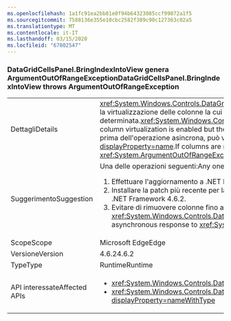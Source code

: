 ```yaml
---
ms.openlocfilehash: 1a1fc91ea2bb81e0f94b64323085ccf99072a1f5
ms.sourcegitcommit: 7588136e355e10cbc2582f389c90c127363c02a5
ms.translationtype: MT
ms.contentlocale: it-IT
ms.lasthandoff: 03/15/2020
ms.locfileid: "67802547"
---
```

### <a name="datagridcellspanelbringindexintoview-throws-argumentoutofrangeexception"></a><span data-ttu-id="766ef-101">DataGridCellsPanel.BringIndexIntoView genera ArgumentOutOfRangeException</span><span class="sxs-lookup"><span data-stu-id="766ef-101">DataGridCellsPanel.BringIndexIntoView throws ArgumentOutOfRangeException</span></span>

|   |   |
|---|---|
|<span data-ttu-id="766ef-102">Dettagli</span><span class="sxs-lookup"><span data-stu-id="766ef-102">Details</span></span>|<span data-ttu-id="766ef-103"><xref:System.Windows.Controls.DataGrid.ScrollIntoView(System.Object)> funziona in modo asincrono quando è abilitata la virtualizzazione delle colonne la cui larghezza tuttavia non è stata ancora determinata.</span><span class="sxs-lookup"><span data-stu-id="766ef-103"><xref:System.Windows.Controls.DataGrid.ScrollIntoView(System.Object)> will work asynchronously when column virtualization is enabled but the column widths have not yet been determined.</span></span>  <span data-ttu-id="766ef-104">Se le colonne vengono rimosse prima dell'operazione asincrona, può verificarsi un evento <xref:System.ArgumentOutOfRangeException?displayProperty=name>.</span><span class="sxs-lookup"><span data-stu-id="766ef-104">If columns are removed before the asynchronous work happens, an <xref:System.ArgumentOutOfRangeException?displayProperty=name> can occur.</span></span>|
|<span data-ttu-id="766ef-105">Suggerimento</span><span class="sxs-lookup"><span data-stu-id="766ef-105">Suggestion</span></span>|<span data-ttu-id="766ef-106">Una delle operazioni seguenti:</span><span class="sxs-lookup"><span data-stu-id="766ef-106">Any one of the following:</span></span><ol><li><span data-ttu-id="766ef-107">Effettuare l'aggiornamento a .NET Framework 4.7.</span><span class="sxs-lookup"><span data-stu-id="766ef-107">Upgrade to .NET Framework 4.7.</span></span></li><li><span data-ttu-id="766ef-108">Installare la patch più recente per la manutenzione di .NET Framework 4.6.2.</span><span class="sxs-lookup"><span data-stu-id="766ef-108">Install the latest servicing patch for .NET Framework 4.6.2.</span></span></li><li><span data-ttu-id="766ef-109">Evitare di rimuovere colonne fino al completamento della risposta asincrona a <xref:System.Windows.Controls.DataGrid.ScrollIntoView(System.Object)>.</span><span class="sxs-lookup"><span data-stu-id="766ef-109">Avoid removing columns until the asynchronous response to <xref:System.Windows.Controls.DataGrid.ScrollIntoView(System.Object)> has completed.</span></span></li></ol>|
|<span data-ttu-id="766ef-110">Scope</span><span class="sxs-lookup"><span data-stu-id="766ef-110">Scope</span></span>|<span data-ttu-id="766ef-111">Microsoft Edge</span><span class="sxs-lookup"><span data-stu-id="766ef-111">Edge</span></span>|
|<span data-ttu-id="766ef-112">Versione</span><span class="sxs-lookup"><span data-stu-id="766ef-112">Version</span></span>|<span data-ttu-id="766ef-113">4.6.2</span><span class="sxs-lookup"><span data-stu-id="766ef-113">4.6.2</span></span>|
|<span data-ttu-id="766ef-114">Type</span><span class="sxs-lookup"><span data-stu-id="766ef-114">Type</span></span>|<span data-ttu-id="766ef-115">Runtime</span><span class="sxs-lookup"><span data-stu-id="766ef-115">Runtime</span></span>|
|<span data-ttu-id="766ef-116">API interessate</span><span class="sxs-lookup"><span data-stu-id="766ef-116">Affected APIs</span></span>|<ul><li><xref:System.Windows.Controls.DataGrid.ScrollIntoView(System.Object)?displayProperty=nameWithType></li><li><xref:System.Windows.Controls.DataGrid.ScrollIntoView(System.Object,System.Windows.Controls.DataGridColumn)?displayProperty=nameWithType></li></ul>|

